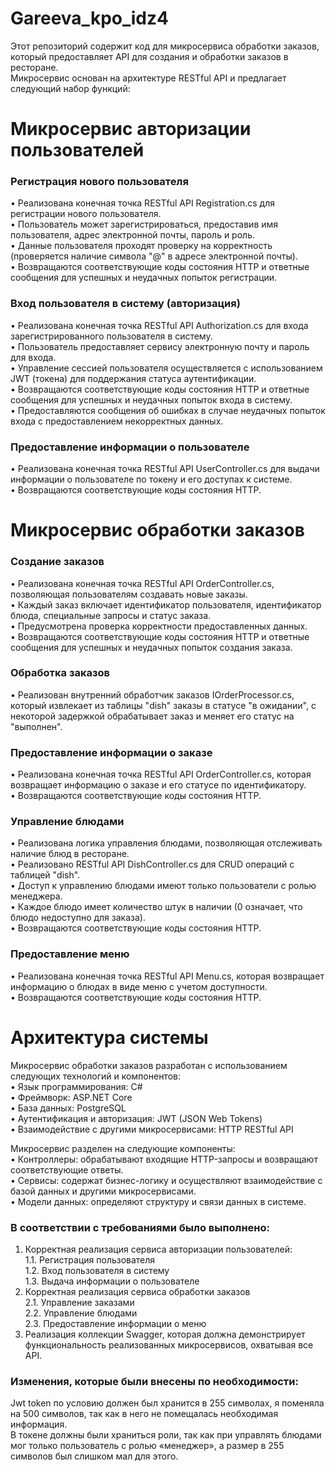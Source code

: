 # Gareeva_kpo_idz4
Этот репозиторий содержит код для микросервиса обработки заказов, который предоставляет API для создания и обработки заказов в ресторане.  
Микросервис основан на архитектуре RESTful API и предлагает следующий набор функций:
# Микросервис авторизации пользователей
### Регистрация нового пользователя
 • Реализована конечная точка RESTful API Registration.cs для регистрации нового пользователя.  
 • Пользователь может зарегистрироваться, предоставив имя пользователя, адрес электронной почты, пароль и роль.  
 • Данные пользователя проходят проверку на корректность (проверяется наличие символа "@" в адресе электронной почты).  
 • Возвращаются соответствующие коды состояния HTTP и ответные сообщения для успешных и неудачных попыток регистрации.  
### Вход пользователя в систему (авторизация)
 • Реализована конечная точка RESTful API Authorization.cs для входа зарегистрированного пользователя в систему.  
 • Пользователь предоставляет сервису электронную почту и пароль для входа.  
 • Управление сессией пользователя осуществляется с использованием JWT (токена) для поддержания статуса аутентификации.   
 • Возвращаются соответствующие коды состояния HTTP и ответные сообщения для успешных и неудачных попыток входа в систему.  
 • Предоставляются сообщения об ошибках в случае неудачных попыток входа с предоставлением некорректных данных.  
### Предоставление информации о пользователе
 • Реализована конечная точка RESTful API UserController.cs для выдачи информации о пользователе по токену и его доступах к системе.  
 • Возвращаются соответствующие коды состояния HTTP.   
 
# Микросервис обработки заказов
### Создание заказов
 • Реализована конечная точка RESTful API OrderController.cs, позволяющая пользователям создавать новые заказы.  
 • Каждый заказ включает идентификатор пользователя, идентификатор блюда, специальные запросы и статус заказа.  
 • Предусмотрена проверка корректности предоставленных данных.  
 • Возвращаются соответствующие коды состояния HTTP и ответные сообщения для успешных и неудачных попыток создания заказа.  
### Обработка заказов
 • Реализован внутренний обработчик заказов IOrderProcessor.cs, который извлекает из таблицы "dish" заказы в статусе "в ожидании", с некоторой задержкой обрабатывает заказ и меняет его статус на "выполнен".  
### Предоставление информации о заказе
 • Реализована конечная точка RESTful API OrderController.cs, которая возвращает информацию о заказе и его статусе по идентификатору.   
 • Возвращаются соответствующие коды состояния HTTP.   
### Управление блюдами
 • Реализована логика управления блюдами, позволяющая отслеживать наличие блюд в ресторане.   
 • Реализовано RESTful API DishController.cs для CRUD операций с таблицей "dish".   
 • Доступ к управлению блюдами имеют только пользователи с ролью менеджера.   
 • Каждое блюдо имеет количество штук в наличии (0 означает, что блюдо недоступно для заказа).  
 • Возвращаются соответствующие коды состояния HTTP.   
### Предоставление меню
 • Реализована конечная точка RESTful API Menu.cs, которая возвращает информацию о блюдах в виде меню с учетом доступности.   
 • Возвращаются соответствующие коды состояния HTTP.   
 
# Архитектура системы
Микросервис обработки заказов разработан с использованием следующих технологий и компонентов:   
 • Язык программирования: C#   
 • Фреймворк: ASP.NET Core   
 • База данных: PostgreSQL   
 • Аутентификация и авторизация: JWT (JSON Web Tokens)  
 • Взаимодействие с другими микросервисами: HTTP RESTful API  
 
Микросервис разделен на следующие компоненты:  
 • Контроллеры: обрабатывают входящие HTTP-запросы и возвращают соответствующие ответы.  
 • Сервисы: содержат бизнес-логику и осуществляют взаимодействие с базой данных и другими микросервисами.  
 • Модели данных: определяют структуру и связи данных в системе.   
 
### В соответствии с требованиями было выполнено:
1. Корректная реализация сервиса авторизации пользователей:  
    1.1. Регистрация пользователя  
    1.2. Вход пользователя в систему  
    1.3. Выдача информации о пользователе    
2. Корректная реализация сервиса обработки заказов  
    2.1. Управление заказами  
    2.2. Управление блюдами  
    2.3. Предоставление информации о меню    
3. Реализация коллекции Swagger, которая должна демонстрирует функциональность реализованных микросервисов, охватывая все API.  

### Изменения, которые были внесены по необходимости:
Jwt token по условию должен был хранится в 255 символах, я поменяла на 500 символов, так как в него не помещалась необходимая информация.   
В токене должны были храниться роли, так как при управлять блюдами мог только пользователь с ролью «менеджер», а размер в 255 символов был слишком мал для этого.
